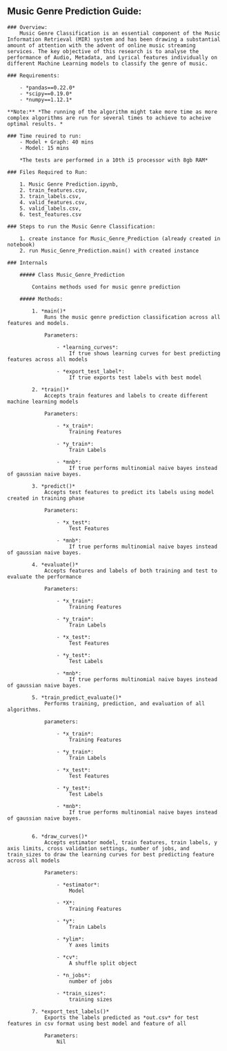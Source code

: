 ## Music Genre Prediction Guide:

	### Overview:
		Music Genre Classification is an essential component of the Music Information Retrieval (MIR) system and has been drawing a substantial amount of attention with the advent of online music streaming services. The key objective of this research is to analyse the performance of Audio, Metadata, and Lyrical features individually on different Machine Learning models to classify the genre of music.

	### Requirements:

		- *pandas==0.22.0*
		- *scipy==0.19.0*
		- *numpy==1.12.1*

	**Note:** *The running of the algorithm might take more time as more complex algorithms are run for several times to achieve to acheive optimal results. *
	
	### Time reuired to run:
		- Model + Graph: 40 mins
		- Model: 15 mins
		
		*The tests are performed in a 10th i5 processor with 8gb RAM*

	### Files Required to Run:

		1. Music Genre Prediction.ipynb,
		2. train_features.csv,
		3. train_labels.csv,
		4. valid_features.csv,
		5. valid_labels.csv,
		6. test_features.csv

	### Steps to run the Music Genre Classification:

		1. create instance for Music_Genre_Prediction (already created in notebook)
		2. run Music_Genre_Prediction.main() with created instance

	### Internals

		##### Class Music_Genre_Prediction

			Contains methods used for music genre prediction

		##### Methods:

			1. *main()*
				Runs the music genre prediction classification across all features and models.
				
				Parameters:
				
					- *learning_curves*:
						If true shows learning curves for best predicting features across all models
						
					- *export_test_label*:
						If true exports test labels with best model
						
			2. *train()*
				Accepts train features and labels to create different machine learning models
				
				Parameters:
				
					- *x_train*:
						Training Features
					
					- *y_train*:
						Train Labels
						
					- *mnb*:
						If true performs multinomial naive bayes instead of gaussian naive bayes.
						
			3. *predict()*
				Accepts test features to predict its labels using model created in training phase
				
				Parameters:
				
					- *x_test*:
						Test Features
					
					- *mnb*:
						If true performs multinomial naive bayes instead of gaussian naive bayes.
						
			4. *evaluate()*
				Accepts features and labels of both training and test to evaluate the performance
				
				Parameters:
				
					- *x_train*:
						Training Features
					
					- *y_train*:
						Train Labels
					
					- *x_test*:
						Test Features
					
					- *y_test*:
						Test Labels
					
					- *mnb*:
						If true performs multinomial naive bayes instead of gaussian naive bayes.
						
			5. *train_predict_evaluate()*
				Performs training, prediction, and evaluation of all algorithms.
				
				parameters:
				
					- *x_train*:
						Training Features
					
					- *y_train*:
						Train Labels
					
					- *x_test*:
						Test Features
					
					- *y_test*:
						Test Labels
					
					- *mnb*:
						If true performs multinomial naive bayes instead of gaussian naive bayes.
						
						
			6. *draw_curves()*
				Accepts estimator model, train features, train labels, y axis limits, cross validation settings, number of jobs, and train_sizes to draw the learning curves for best predicting feature across all models
						
				Parameters:
				
					- *estimator*:
						Model
					
					- *X*:
						Training Features
					
					- *y*:
						Train Labels

					- *ylim*:
						Y axes limits

					- *cv*:
						A shuffle split object
									
					- *n_jobs*:
						number of jobs

					- *train_sizes*:
						training sizes
						
			7. *export_test_labels()*
				Exports the labels predicted as *out.csv* for test features in csv format using best model and feature of all 
				
				Parameters:
					Nil
			
			